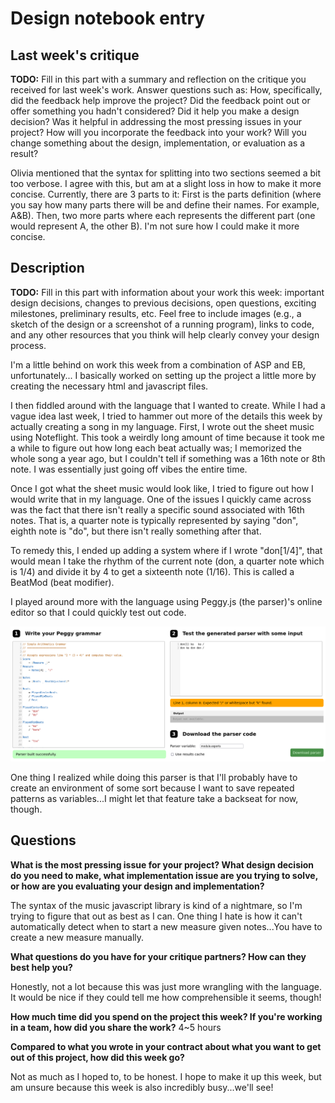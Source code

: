 # Design notebook entry

## Last week's critique

**TODO:** Fill in this part with a summary and reflection on the critique you received for
last week's work. Answer questions such as:  How, specifically, did the feedback help
improve the project? Did the feedback point out or offer something you hadn't considered?
Did it help you make a design decision? Was it helpful in addressing the most pressing
issues in your project? How will you incorporate the feedback into your work? Will you
change something about the design, implementation, or evaluation as a result?

Olivia mentioned that the syntax for splitting into two sections seemed a bit too verbose.
I agree with this, but am at a slight loss in how to make it more concise. Currently, there 
are 3 parts to it: First is the parts definition (where you say how many parts there will be and
define their names. For example, A&B). Then, two more parts where each represents the different part (one would represent A, the other B). I'm not sure how I could make it more concise.

## Description

**TODO:** Fill in this part with information about your work this week:
important design decisions, changes to previous decisions, open questions,
exciting milestones, preliminary results, etc. Feel free to include images
(e.g., a sketch of the design or a screenshot of a running program), links to
code, and any other resources that you think will help clearly convey your
design process.

I'm a little behind on work this week from a combination of ASP and EB,
unfortunately... I basically worked on setting up the project a little more by
creating the necessary html and javascript files. 

I then fiddled around with the language that I wanted to create. While I had a
vague idea last week, I tried to hammer out more of the details this week by
actually creating a song in my language. First, I wrote out the sheet music
using Noteflight. This took a weirdly long amount of time because it took me a
while to figure out how long each beat actually was; I memorized the whole song
a year ago, but I couldn't tell if something was a 16th note or 8th note. I was
essentially just going off vibes the entire time. 

Once I got what the sheet music would look like, I tried to figure out how I
would write that in my language. One of the issues I quickly came across was the
fact that there isn't really a specific sound associated with 16th notes. That
is, a quarter note is typically represented by saying "don", eighth note is
"do", but there isn't really something after that.

To remedy this, I ended up adding a system where if I wrote "don[1/4]", that would mean
I take the rhythm of the current note (don, a quarter note which is 1/4) and divide it by 4
to get a sixteenth note (1/16). This is called a BeatMod (beat modifier). 

I played around more with the language using Peggy.js (the parser)'s online editor so that 
I could quickly test out code.

![](parser.png)

One thing I realized while doing this parser is that I'll probably have to create an 
environment of some sort because I want to save repeated patterns as variables...I might let that 
feature take a backseat for now, though.

## Questions

**What is the most pressing issue for your project? What design decision do
you need to make, what implementation issue are you trying to solve, or how
are you evaluating your design and implementation?**

The syntax of the music javascript library is kind of a nightmare, so I'm trying to figure
that out as best as I can. One thing I hate is how it can't automatically detect when to 
start a new measure given notes...You have to create a new measure manually.

**What questions do you have for your critique partners? How can they best help
you?**

Honestly, not a lot because this was just more wrangling with the language. It would be nice
if they could tell me how comprehensible it seems, though!

**How much time did you spend on the project this week? If you're working in a
team, how did you share the work?**
4~5 hours

**Compared to what you wrote in your contract about what you want to get out of this
project, how did this week go?**

Not as much as I hoped to, to be honest. I hope to make it up this week, but am unsure because this week
is also incredibly busy...we'll see!
